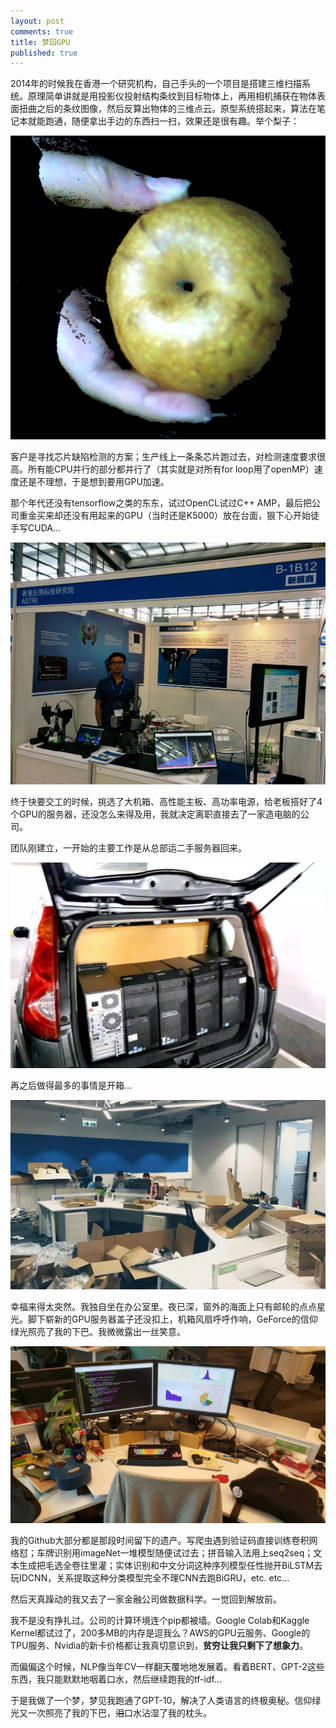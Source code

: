 ```yaml
---
layout: post
comments: true
title: 梦回GPU
published: true
---
```




2014年的时候我在香港一个研究机构，自己手头的一个项目是搭建三维扫描系统。原理简单讲就是用投影仪投射结构条纹到目标物体上，再用相机捕获在物体表面扭曲之后的条纹图像，然后反算出物体的三维点云。原型系统搭起来，算法在笔记本就能跑通，随便拿出手边的东西扫一扫，效果还是很有趣。举个梨子：

![](/images/201903/3.png)

客户是寻找芯片缺陷检测的方案；生产线上一条条芯片跑过去，对检测速度要求很高。所有能CPU并行的部分都并行了（其实就是对所有for loop用了openMP）速度还是不理想，于是想到要用GPU加速。

那个年代还没有tensorflow之类的东东，试过OpenCL试过C++ AMP，最后把公司重金买来却还没有用起来的GPU（当时还是K5000）放在台面，狠下心开始徒手写CUDA...

![](/images/201903/1.jpg)

终于快要交工的时候，挑选了大机箱、高性能主板、高功率电源，给老板搭好了4个GPU的服务器，还没怎么来得及用，我就决定离职直接去了一家造电脑的公司。


团队刚建立，一开始的主要工作是从总部运二手服务器回来。

![](/images/201903/5.jpg)

再之后做得最多的事情是开箱...

![](/images/201903/4.jpg)


幸福来得太突然。我独自坐在办公室里。夜已深，窗外的海面上只有邮轮的点点星光。脚下崭新的GPU服务器盖子还没扣上，机箱风扇呼呼作响，GeForce的信仰绿光照亮了我的下巴。我微微露出一丝笑意。

![](/images/201903/3.jpg)

我的Github大部分都是那段时间留下的遗产。写爬虫遇到验证码直接训练卷积网络怼；车牌识别用imageNet一堆模型随便试过去；拼音输入法用上seq2seq；文本生成把毛选全卷往里灌；实体识别和中文分词这种序列模型任性抛开BiLSTM去玩IDCNN，关系提取这种分类模型完全不理CNN去跑BiGRU，etc. etc...

然后天真躁动的我又去了一家金融公司做数据科学。一觉回到解放前。

我不是没有挣扎过。公司的计算环境连个pip都被墙。Google Colab和Kaggle Kernel都试过了，200多MB的内存是逗我么？AWS的GPU云服务、Google的TPU服务、Nvidia的新卡价格都让我真切意识到，**贫穷让我只剩下了想象力**。

而偏偏这个时候，NLP像当年CV一样翻天覆地地发展着。看着BERT、GPT-2这些东西，我只能默默地咽着口水，然后继续跑我的tf-idf...

于是我做了一个梦，梦见我跑通了GPT-10，解决了人类语言的终极奥秘。信仰绿光又一次照亮了我的下巴，~~泪~~口水沾湿了我的枕头。


